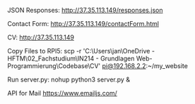 JSON Responses:
http://37.35.113.149/responses.json

Contact Form:
http://37.35.113.149/contactForm.html

CV:
http://37.35.113.149

Copy Files to RPI5:
scp -r 'C:\Users\jan\OneDrive - HFTM\02_Fachstudium\IN214 - Grundlagen Web-Programmierung\Codebase\CV\' pi@192.168.2.2:~/my_website

Run server.py:
nohup python3 server.py &

API for Mail
https://www.emailjs.com/
